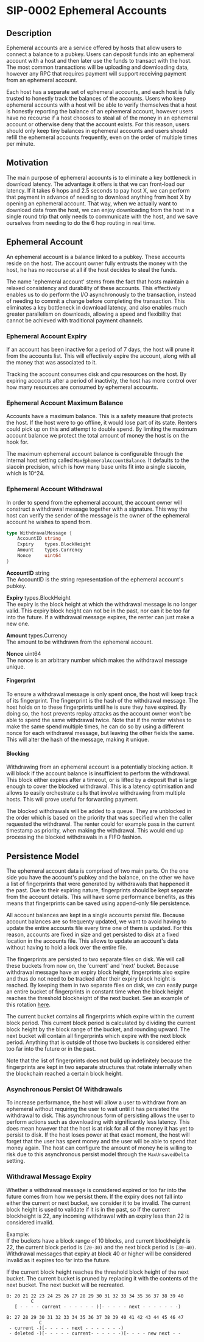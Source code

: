 # SIP-0002 Ephemeral Accounts

## Description

Ephemeral accounts are a service offered by hosts that allow users to connect a
balance to a pubkey. Users can deposit funds into an ephemeral account with a
host and then later use the funds to transact with the host. The most common
transactions will be uploading and downloading data, however any RPC that
requires payment will support receiving payment from an ephemeral account.

Each host has a separate set of ephemeral accounts, and each host is fully
trusted to honestly track the balances of the accounts. Users who keep ephemeral
accounts with a host will be able to verify themselves that a host is honestly
reporting the balance of an ephemeral account, however users have no recourse if
a host chooses to steal all of the money in an ephemeral account or otherwise
deny that the account exists. For this reason, users should only keep tiny
balances in ephemeral accounts and users should refill the ephemeral accounts
frequently, even on the order of multiple times per minute.

## Motivation

The main purpose of ephemeral accounts is to eliminate a key bottleneck in
download latency. The advantage it offers is that we can front-load our latency.
If it takes 6 hops and 2.5 seconds to pay host X, we can perform that payment in
advance of needing to download anything from host X by opening an ephemeral
account. That way, when we actually want to download data from the host, we can
enjoy downloading from the host in a single round trip that only needs to
communicate with the host, and we save ourselves from needing to do the 6 hop
routing in real time.

## Ephemeral Account

An ephemeral account is a balance linked to a pubkey. These accounts reside on
the host. The account owner fully entrusts the money with the host, he has no
recourse at all if the host decides to steal the funds.

The name 'ephemeral account' stems from the fact that hosts maintain a relaxed
consistency and durability of these accounts. This effectively enables us to do
perform the I/O asynchronously to the transaction, instead of needing to commit
a change before completing the transaction. This eliminates a key bottleneck in
download latency, and also enables much greater parallelism on downloads,
allowing a speed and flexibility that cannot be achieved with traditional
payment channels.

### Ephemeral Account Expiry

If an account has been inactive for a period of 7 days, the host will prune it
from the accounts list. This will effectively expire the account, along with all
the money that was associated to it.

Tracking the account consumes disk and cpu resources on the host. By expiring
accounts after a period of inactivity, the host has more control over how many
resources are consumed by ephemeral accounts.

### Ephemeral Account Maximum Balance

Accounts have a maximum balance. This is a safety measure that protects the
host. If the host were to go offline, it would lose part of its state. Renters
could pick up on this and attempt to double spend. By limiting the maximum
account balance we protect the total amount of money the host is on the hook
for.

The maximum ephemeral account balance is configurable through the internal host
setting called `MaxEphemeralAccountBalance`. It defaults to the siacoin
precision, which is how many base units fit into a single siacoin, which is
10^24.

### Ephemeral Account Withdrawal

In order to spend from the ephemeral account, the account owner will construct a
withdrawal message together with a signature. This way the host can verify the
sender of the message is the owner of the ephemeral account he wishes to spend
from.

```Go
type WithdrawalMessage {
    AccountID string
    Expiry    types.BlockHeight
    Amount    types.Currency
    Nonce     uint64
}
```

**AccountID** string  
The AccountID is the string representation of the ephemeral account's pubkey.

**Expiry** types.BlockHeight  
The expiry is the block height at which the withdrawal message is no longer
valid. This expiry block height can not be in the past, nor can it be too far
into the future. If a withdrawal message expires, the renter can just make a new
one.

**Amount** types.Currency  
The amount to be withdrawn from the ephemeral account.

**Nonce** uint64  
The nonce is an arbitrary number which makes the withdrawal message unique.

#### Fingerprint

To ensure a withdrawal message is only spent once, the host will keep track of
its fingerprint. The fingerprint is the hash of the withdrawal message. The host
holds on to these fingerprints until he is sure they have expired. By doing so,
the host prevents replay attacks as the account owner won't be able to spend the
same withdrawal twice. Note that if the renter wishes to make the same spend
multiple times, he can do so by using a different nonce for each withdrawal
message, but leaving the other fields the same. This will alter the hash of the
message, making it unique.

#### Blocking

Withdrawing from an ephemeral account is a potentially blocking action. It will
block if the account balance is insufficient to perform the withdrawal. This
block either expires after a timeout, or is lifted by a deposit that is large
enough to cover the blocked withdrawal. This is a latency optimisation and
allows to easily orchestrate calls that involve withdrawing from multiple hosts.
This will prove useful for forwarding payment.

The blocked withdrawals will be added to a queue. They are unblocked in the
order which is based on the priority that was specified when the caller
requested the withdrawal. The renter could for example pass in the current
timestamp as priority, when making the withdrawal. This would end up processing
the blocked withdrawals in a FIFO fashion.

## Persistence Model

The ephemeral account data is comprised of two main parts. On the one side you
have the account's pubkey and the balance, on the other we have a list of
fingerprints that were generated by withdrawals that happened it the past. Due
to their expiring nature, fingerprints should be kept separate from the account
details. This will have some performance benefits, as this means that
fingerprints can be saved using append-only file persistence.

All account balances are kept in a single accounts persist file. Because account
balances are so frequenty updated, we want to avoid having to update the entire
accounts file every time one of them is updated. For this reason, accounts are
fixed in size and get persisted to disk at a fixed location in the accounts
file. This allows to update an account's data without having to hold a lock over
the entire file.

The fingerprints are persisted to two separate files on disk. We will call these
buckets from now on, the 'current' and 'next' bucket. Because withdrawal message
have an expiry block height, fingerprints also expire and thus do not need to be
tracked after their expiry block height is reached. By keeping them in two
separate files on disk, we can easily purge an entire bucket of fingerprints in
constant time when the block height reaches the threshold blockheight of the
next bucket. See an example of this rotation [here](#withdrawal-message-expiry).

The current bucket contains all fingerprints which expire within the current
block period. This current block period is calculated by dividing the current
block height by the block range of the bucket, and rounding upward. The next
bucket will contain all fingerprints which expire with the next block period.
Anything that is outside of those two buckets is considered either too far into
the future or in the past.

Note that the list of fingerprints does not build up indefinitely because the
fingerprints are kept in two separate structures that rotate internally when the
blockchain reached a certain block height.

### Asynchronous Persist Of Withdrawals

To increase performance, the host will allow a user to withdraw from an
ephemeral without requiring the user to wait until it has persisted the
withdrawal to disk. This asynchronous form of persisting allows the user to
perform actions such as downloading with significantly less latency. This does
mean however that the host is at risk for all of the money it has yet to persist
to disk. If the host loses power at that exact moment, the host will forget that
the user has spent money and the user will be able to spend that money again.
The host can configure the amount of money he is willing to risk due to this
asynchronous persist model through the `MaxUnsavedDelta` setting.

### Withdrawal Message Expiry

Whether a withdrawal message is considered expired or too far into the future
comes from how we persist them. If the expiry does not fall into either the
current or next bucket, we consider it to be invalid. The current block height
is used to validate if it is in the past, so if the current blockheight is 22,
any incoming withdrawal with an expiry less than 22 is considered invalid.

Example:  
If the buckets have a block range of 10 blocks, and current blockheight is 22,
the current block period is `[20-30)` and the next block period is `[30-40)`.
Withdrawal messages that expiry at block 40 or higher will be considered invalid
as it expires too far into the future.

If the current block height reaches the threshold block height of the next
bucket. The current bucket is pruned by replacing it with the contents of the
next bucket. The next bucket will be recreated.

```
B: 20 21 22 23 24 25 26 27 28 29 30 31 32 33 34 35 36 37 38 39 40
         C
   [ - - - - current - - - - - - )[- - - - - next - - - - - - -)

B: 27 28 29 30 31 32 33 34 35 36 37 38 39 40 41 42 43 44 45 46 47
            C
 - current -)[- - - - - next - - - - - - -)
 - deleted -)[- - - - - current- - - - - -)[- - - - new next - -
```